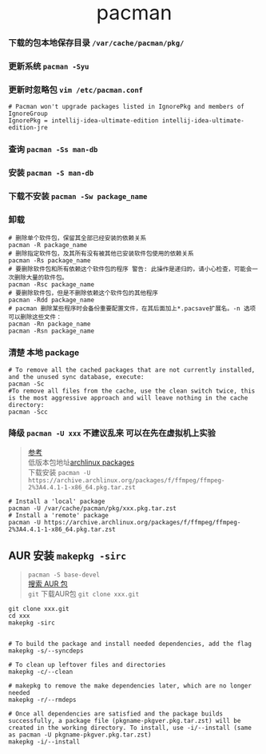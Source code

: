 <div style="text-align: center;font-size: 40px;">pacman</div>

### 下载的包本地保存目录 `/var/cache/pacman/pkg/`

### 更新系统 `pacman -Syu`

### 更新时忽略包 `vim /etc/pacman.conf`

```
# Pacman won't upgrade packages listed in IgnorePkg and members of IgnoreGroup
IgnorePkg = intellij-idea-ultimate-edition intellij-idea-ultimate-edition-jre
```

### 查询 `pacman -Ss man-db`

### 安装 `pacman -S man-db`

### 下载不安装 `pacman -Sw package_name`

### 卸载

```shell
# 删除单个软件包，保留其全部已经安装的依赖关系
pacman -R package_name
# 删除指定软件包，及其所有没有被其他已安装软件包使用的依赖关系
pacman -Rs package_name
# 要删除软件包和所有依赖这个软件包的程序 警告: 此操作是递归的，请小心检查，可能会一次删除大量的软件包。
pacman -Rsc package_name 
# 要删除软件包，但是不删除依赖这个软件包的其他程序
pacman -Rdd package_name 
# pacman 删除某些程序时会备份重要配置文件，在其后面加上*.pacsave扩展名。-n 选项可以删除这些文件：
pacman -Rn package_name
pacman -Rsn package_name
```

### 清楚 本地 package

```shell
# To remove all the cached packages that are not currently installed, and the unused sync database, execute:
pacman -Sc
#To remove all files from the cache, use the clean switch twice, this is the most aggressive approach and will leave nothing in the cache directory:
pacman -Scc
```


### 降级 `pacman -U xxx` 不建议乱来 可以在先在虚拟机上实验

> [参考](https://wiki.archlinux.org/title/Downgrading_packages) \
> 低版本包地址[archlinux packages](https://archive.archlinux.org/packages/) \
> 下载安装 `pacman -U https://archive.archlinux.org/packages/f/ffmpeg/ffmpeg-2%3A4.4.1-1-x86_64.pkg.tar.zst`


```shell
# Install a 'local' package
pacman -U /var/cache/pacman/pkg/xxx.pkg.tar.zst
# Install a 'remote' package
pacman -U https://archive.archlinux.org/packages/f/ffmpeg/ffmpeg-2%3A4.4.1-1-x86_64.pkg.tar.zst
```

## AUR 安装 `makepkg -sirc`

> `pacman -S base-devel` \
> [搜索 AUR 包](https://aur.archlinux.org/packages) \
> `git` 下载AUR包 `git clone xxx.git` 


```shell
git clone xxx.git
cd xxx
makepkg -sirc


# To build the package and install needed dependencies, add the flag
makepkg -s/--syncdeps

# To clean up leftover files and directories
makepkg -c/--clean

# makepkg to remove the make dependencies later, which are no longer needed
makepkg -r/--rmdeps

# Once all dependencies are satisfied and the package builds successfully, a package file (pkgname-pkgver.pkg.tar.zst) will be created in the working directory. To install, use -i/--install (same as pacman -U pkgname-pkgver.pkg.tar.zst)
makepkg -i/--install

```